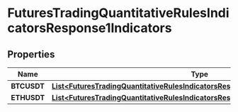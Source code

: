 

# FuturesTradingQuantitativeRulesIndicatorsResponse1Indicators


## Properties

| Name | Type | Description | Notes |
|------------ | ------------- | ------------- | -------------|
|**BTCUSDT** | [**List&lt;FuturesTradingQuantitativeRulesIndicatorsResponse1IndicatorsBTCUSDTInner&gt;**](FuturesTradingQuantitativeRulesIndicatorsResponse1IndicatorsBTCUSDTInner.md) |  |  [optional] |
|**ETHUSDT** | [**List&lt;FuturesTradingQuantitativeRulesIndicatorsResponse1IndicatorsBTCUSDTInner&gt;**](FuturesTradingQuantitativeRulesIndicatorsResponse1IndicatorsBTCUSDTInner.md) |  |  [optional] |



